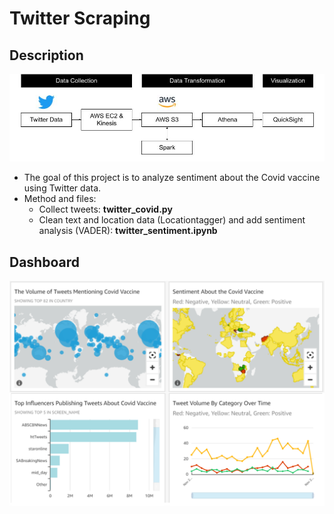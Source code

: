# Twitter Scraping
## Description 
![Project](https://github.com/joonkimresearch/twitter_scraping_project/blob/main/project.jpg)
* The goal of this project is to analyze sentiment about the Covid vaccine using Twitter data. 
* Method and files:
  - Collect tweets: **twitter_covid.py**
  - Clean text and location data (Locationtagger) and add sentiment analysis (VADER): **twitter_sentiment.ipynb**   

## Dashboard
![Dashboard](https://github.com/joonkimresearch/twitter_scraping_project/blob/3a82b033b9e4e63e56be4f134aae82d994df2690/dash.png)

